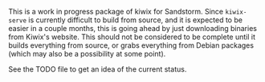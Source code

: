 This is a work in progress package of kiwix for Sandstorm. Since `kiwix-serve` is currently difficult to build from source, and it is expected to be easier in a couple months, this is going ahead by just downloading binaries from Kiwix's website. This should not be considered to be complete until it builds everything from source, or grabs everything from Debian packages (which may also be a possibility at some point).

See the TODO file to get an idea of the current status.
